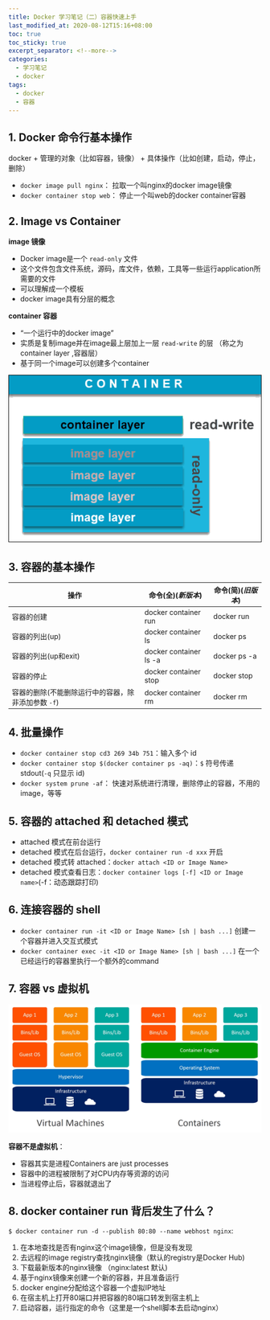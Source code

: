 ```yaml
---
title: Docker 学习笔记（二）容器快速上手
last_modified_at: 2020-08-12T15:16+08:00
toc: true
toc_sticky: true
excerpt_separator: <!--more-->
categories:
  - 学习笔记
  - docker
tags:
  - docker
  - 容器
---
```


## 1. Docker 命令行基本操作

docker + 管理的对象（比如容器，镜像） + 具体操作（比如创建，启动，停止，删除）

- `docker image pull nginx`： 拉取一个叫nginx的docker image镜像
- `docker container stop web`： 停止一个叫web的docker container容器

## 2. Image vs Container

**image 镜像**
- Docker image是一个 `read-only` 文件
- 这个文件包含文件系统，源码，库文件，依赖，工具等一些运行application所需要的文件
- 可以理解成一个模板
- docker image具有分层的概念

**container 容器**
- “一个运行中的docker image”
- 实质是复制image并在image最上层加上一层 `read-write` 的层 （称之为 container layer ,容器层）
- 基于同一个image可以创建多个container

![Image vs Container](/assets/images/posts/notes/devops/docker/imooc/1660283194.png)

<!--more-->

## 3. 容器的基本操作

| 操作                            | 命令(全)(*新版本*)                       | 命令(简)(*旧版本*)                       |
|-------------------------------|------------------------------------|------------------------------------|
| 容器的创建                         | docker container run <image name>  | docker run <image name>            |
| 容器的列出(up)                     | docker container ls                | docker ps                          |
| 容器的列出(up和exit)                | docker container ls -a             | docker ps -a                       |
| 容器的停止                         | docker container stop <name or ID> | docker stop <container name or ID> |
| 容器的删除(不能删除运行中的容器，除非添加参数 `-f`) | docker container rm <name or ID>   | docker rm <container name or ID>   |

## 4. 批量操作

- `docker container stop cd3 269 34b 751`：输入多个 id
- `docker container stop $(docker container ps -aq)`：`$` 符号传递 stdout(`-q` 只显示 id)
- `docker system prune -af`： 快速对系统进行清理，删除停止的容器，不用的image，等等

## 5. 容器的 attached 和 detached 模式

- attached 模式在前台运行
- detached 模式在后台运行，`docker container run -d xxx` 开启
- detached 模式转 attached：`docker attach <ID or Image Name>`
- detached 模式查看日志：`docker container logs [-f] <ID or Image name>`(-f：动态跟踪打印)

## 6. 连接容器的 shell

- `docker container run -it <ID or Image Name> [sh | bash ...]` 创建一个容器并进入交互式模式
- `docker container exec -it <ID or Image Name> [sh | bash ...]` 在一个已经运行的容器里执行一个额外的command

## 7. 容器 vs 虚拟机

![容器 vs 虚拟机](/assets/images/posts/notes/devops/docker/imooc/containers-vs-virtual-machines.jpg)

**容器不是虚拟机**：

- 容器其实是进程Containers are just processes
- 容器中的进程被限制了对CPU内存等资源的访问
- 当进程停止后，容器就退出了

## 8. docker container run 背后发生了什么？

`$ docker container run -d --publish 80:80 --name webhost nginx`:

1. 在本地查找是否有nginx这个image镜像，但是没有发现
2. 去远程的image registry查找nginx镜像（默认的registry是Docker Hub)
3. 下载最新版本的nginx镜像 （nginx:latest 默认)
4. 基于nginx镜像来创建一个新的容器，并且准备运行
5. docker engine分配给这个容器一个虚拟IP地址
6. 在宿主机上打开80端口并把容器的80端口转发到宿主机上
7. 启动容器，运行指定的命令（这里是一个shell脚本去启动nginx）
